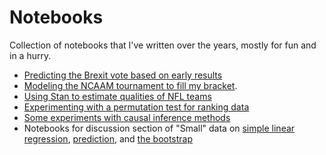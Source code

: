 # Notebooks
Collection of notebooks that I've written over the years, mostly for fun and in a hurry.

- [Predicting the Brexit vote based on early results](https://github.com/schmit/fun-notebooks/blob/master/notebooks/brexit-vote/predicting-brexit-early-counts.ipynb)
- [Modeling the NCAAM tournament to fill my bracket](https://github.com/schmit/fun-notebooks/blob/master/notebooks/march-madness-2017/how-i-fill-my-bracket-2017.ipynb).
- [Using Stan to estimate qualities of NFL teams](https://github.com/schmit/fun-notebooks/blob/master/notebooks/nfl-2016/stan-for-nfl.ipynb)
- [Experimenting with a permutation test for ranking data](https://github.com/schmit/fun-notebooks/blob/master/notebooks/permutation-test-for-rankings/permutation-test-for-rankings-data.ipynb)
- [Some experiments with causal inference methods](https://github.com/schmit/fun-notebooks/blob/master/notebooks/causal-inference/causal_inference.ipynb)
- Notebooks for discussion section of "Small" data on [simple linear regression](https://github.com/schmit/fun-notebooks/blob/master/notebooks/small-data-discussion-sections/simple-linear-regression.ipynb), [prediction](https://github.com/schmit/fun-notebooks/blob/master/notebooks/small-data-discussion-sections/prediction.ipynb), and [the bootstrap](https://github.com/schmit/fun-notebooks/blob/master/notebooks/small-data-discussion-sections/the-bootstrap.ipynb)
